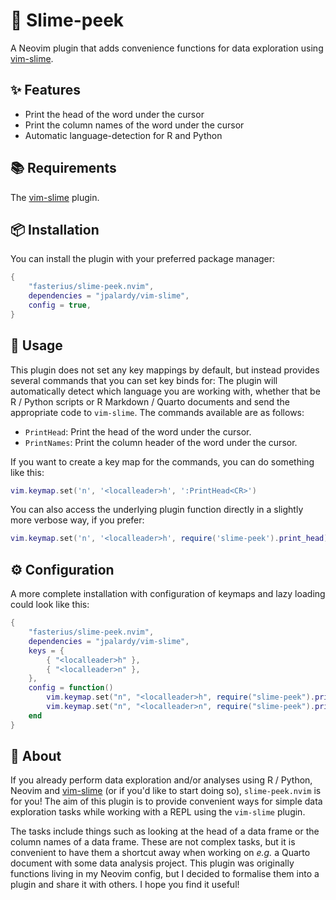 # 👀 Slime-peek

<!-- TODO: Update documentation text and work in plugin name more. -->

A Neovim plugin that adds convenience functions for data exploration using
[vim-slime](https://github.com/jpalardy/vim-slime).

<!-- TODO: Make a screencast to display as an example of plugin functionality. -->
<!-- https://github.com/fasterius/simple-zoom.nvim/assets/12528765/354e67fa-5bc0-4aae-a41d-5f0440de21ff -->

## ✨ Features

- Print the head of the word under the cursor
- Print the column names of the word under the cursor
- Automatic language-detection for R and Python

## 📚 Requirements

The [vim-slime](https://github.com/jpalardy/vim-slime) plugin.

<!-- TODO: Check through plugin code and find minimum Neovim version required. -->

## 📦 Installation

You can install the plugin with your preferred package manager:

```lua
{
    "fasterius/slime-peek.nvim",
    dependencies = "jpalardy/vim-slime",
    config = true,
}
```

## 🚀 Usage

This plugin does not set any key mappings by default, but instead provides
several commands that you can set key binds for: The plugin will automatically
detect which language you are working with, whether that be R / Python scripts
or R Markdown / Quarto documents and send the appropriate code to `vim-slime`.
The commands available are as follows:

- `PrintHead`: Print the head of the word under the cursor.
- `PrintNames`: Print the column header of the word under the cursor.

If you want to create a key map for the commands, you can do something like
this:

```lua
vim.keymap.set('n', '<localleader>h', ':PrintHead<CR>')
```

You can also access the underlying plugin function directly in a slightly more
verbose way, if you prefer:

```lua
vim.keymap.set('n', '<localleader>h', require('slime-peek').print_head)
```

## ⚙️ Configuration

A more complete installation with configuration of keymaps and lazy loading
could look like this:

```lua
{
    "fasterius/slime-peek.nvim",
    dependencies = "jpalardy/vim-slime",
    keys = {
        { "<localleader>h" },
        { "<localleader>n" },
    },
    config = function()
        vim.keymap.set("n", "<localleader>h", require("slime-peek").print_head)
        vim.keymap.set("n", "<localleader>n", require("slime-peek").print_names)
    end
}
```

## 📕 About

If you already perform data exploration and/or analyses using R / Python, Neovim
and [vim-slime](https://github.com/jpalardy/vim-slime) (or if you'd like to
start doing so), `slime-peek.nvim` is for you! The aim of this plugin is to
provide convenient ways for simple data exploration tasks while working with a
REPL using the `vim-slime` plugin.

The tasks include things such as looking at the head of a data frame or the
column names of a data frame. These are not complex tasks, but it is convenient
to have them a shortcut away when working on _e.g._ a Quarto document with some
data analysis project. This plugin was originally functions living in my Neovim
config, but I decided to formalise them into a plugin and share it with others.
I hope you find it useful!

